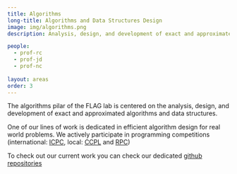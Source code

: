 ```yaml
---
title: Algorithms
long-title: Algorithms and Data Structures Design
image: img/algorithms.png
description: Analysis, design, and development of exact and approximated algorithms and data structures

people:
  - prof-rc
  - prof-jd
  - prof-nc
  
layout: areas
order: 3
---
```


The algorithms pilar of the FLAG lab is centered on the analysis, design, and development of exact and approximated algorithms and data structures.

One of our lines of work is dedicated in efficient algorithm design for real world problems. We actively participate in programming competitions (international: [ICPC](https://icpc.global), local: [CCPL](https://www.programmingleague.org) and [RPC](http://redprogramacioncompetitiva.com))

To check out our current work you can check our dedicated [github repositories](https://github.com/orgs/FLAGlab/teams/algorithms)

